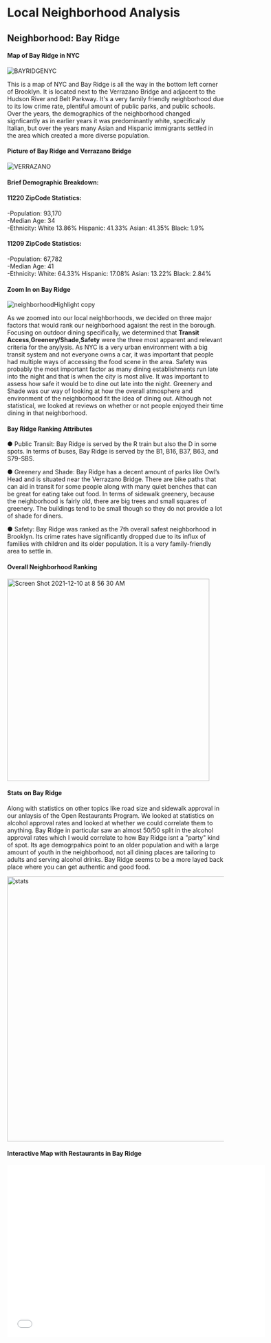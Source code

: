 # Local Neighborhood Analysis 

## Neighborhood: Bay Ridge 

#### Map of Bay Ridge in NYC

![BAYRIDGENYC](https://user-images.githubusercontent.com/93113681/145581371-6762712f-fcca-4384-a2cc-a58fc9c59969.jpg)

This is a map of NYC and Bay Ridge is all the way in the bottom left corner of Brooklyn. It is located next to the Verrazano Bridge and adjacent to the Hudson River and Belt Parkway. It's a very family friendly neighborhood due to its low crime rate, plentiful amount of public parks, and public
schools. Over the years, the demographics of the neighborhood changed signficantly as in earlier years it was predominantly white, specifically
Italian, but over the years many Asian and Hispanic immigrants settled in the area which created a more diverse population. 

#### Picture of Bay Ridge and Verrazano Bridge

![VERRAZANO](https://user-images.githubusercontent.com/93113681/145581501-2e1bdd99-4d93-4631-badd-982a8bb83efb.jpg)

#### Brief Demographic Breakdown:

#### 11220 ZipCode Statistics:

-Population: 93,170 <br>
-Median Age: 34 <br>
-Ethnicity: White 13.86% Hispanic: 41.33% Asian: 41.35% Black: 1.9% <br>

#### 11209 ZipCode Statistics:

-Population: 67,782 <br>
-Median Age: 41 <br>
-Ethnicity: White: 64.33% Hispanic: 17.08% Asian: 13.22% Black: 2.84% <br>

#### Zoom In on Bay Ridge

![neighborhoodHighlight copy](https://user-images.githubusercontent.com/93113681/145577469-4d5c57b6-1491-4902-90dd-da163d04b00f.png)

As we zoomed into our local neighborhoods, we decided on three major factors that would rank our neighborhood agaisnt the rest in the borough. Focusing on outdoor dining specifically, we determined that **Transit Access**,**Greenery/Shade**,**Safety** were the three most apparent and relevant criteria for the anylysis. As NYC is a very urban environment with a big transit system and not everyone owns a car, it was important that people had multiple ways of accessing the food scene in the area. Safety was probably the most important factor as many dining establishments run late into the night and that is when the city is most alive. It was important to assess how safe it would be to dine out late into the night. Greenery and Shade was our way of looking at how the overall atmosphere and environment of the neighborhood fit the idea of dining out. Although not statistical, we looked at reviews on whether or not people enjoyed their time dining in that neighborhood.

#### Bay Ridge Ranking Attributes

●	Public Transit: Bay Ridge is served by the R train but also the D in some spots. In terms of buses, Bay Ridge is served by the B1, B16, B37, B63, and S79-SBS.<br>

●	Greenery and Shade: Bay Ridge has a decent amount of parks like Owl’s Head and is situated near the Verrazano Bridge. There are bike paths that can aid in transit for some people along with many quiet benches that can be great for eating take out food. In terms of sidewalk greenery, because the neighborhood is fairly old, there are big trees and small squares of greenery. The buildings tend to be small though so they do not provide a lot of shade for diners. <br>

●	Safety: Bay Ridge was ranked as the 7th overall safest neighborhood in Brooklyn. Its crime rates have significantly dropped due to its influx of families with children and its older population. It is a very family-friendly area to settle in. <br>

#### Overall Neighborhood Ranking

<img width="470" alt="Screen Shot 2021-12-10 at 8 56 30 AM" src="https://user-images.githubusercontent.com/93113681/145585319-a1028745-f474-4ce3-99e9-bfb1806d61ef.png">

#### Stats on Bay Ridge

Along with statistics on other topics like road size and sidewalk approval in our anlaysis of the Open Restaurants Program. We looked at statistics on alcohol approval rates and looked at whether we could correlate them to anything. Bay Ridge in particular saw an almost 50/50 split in the alcohol approval rates which I would correlate to how Bay Ridge isnt a "party" kind of spot. Its age demogrpahics point to an older population and with a large amount of youth in the neighborhood, not all dining places are tailoring to adults and serving alcohol drinks. Bay Ridge seems to be a more layed back place where you can get authentic and good food.

<img width="616" alt="stats" src="https://user-images.githubusercontent.com/93113681/145586542-ca68bb39-9276-4b00-8378-983cd5f007dc.png">


#### Interactive Map with Restaurants in Bay Ridge


<dl>
<iframe src="BayRidgecopy.html" width="600" height="400" frameborder="0" frameborder="0" marginwidth="0" marginheight="0" allowfullscreen></iframe>
</dl>



